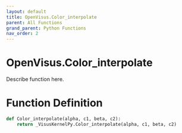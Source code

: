 ```yaml
---
layout: default
title: OpenVisus.Color_interpolate
parent: All Functions
grand_parent: Python Functions
nav_order: 2
---
```


# OpenVisus.Color_interpolate

Describe function here.

# Function Definition

```python
def Color_interpolate(alpha, c1, beta, c2):
    return _VisusKernelPy.Color_interpolate(alpha, c1, beta, c2)
```